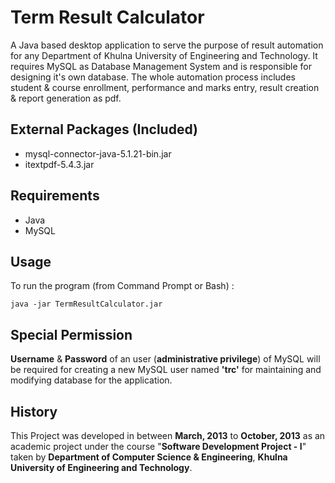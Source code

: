 # Term Result Calculator

A Java based desktop application to serve the purpose of result automation for any Department of Khulna University of Engineering and Technology. It requires MySQL as Database Management System and is responsible for designing it's own database. The whole automation process includes student & course enrollment, performance and marks entry, result creation & report generation as pdf.

## External Packages (Included)
* mysql-connector-java-5.1.21-bin.jar
* itextpdf-5.4.3.jar

## Requirements
* Java
* MySQL

## Usage
To run the program (from Command Prompt or Bash) :
```
java -jar TermResultCalculator.jar
``` 

## Special Permission
**Username** & **Password** of an user (**administrative privilege**) of MySQL will be required for creating a new MySQL user named **'trc'** for maintaining and modifying database for the application.

## History
This Project was developed in between **March, 2013** to **October, 2013** as an academic project under the course "**Software Development Project - I**" taken by **Department of Computer Science & Engineering**, **Khulna University of Engineering and Technology**.
